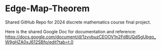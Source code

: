 # Edge-Map-Theorem
Shared GitHub Repo for 2024 discrete mathematics course final project.

Here is the shared Google Doc for documentation and reference:
https://docs.google.com/document/d/1zvvbuzCEOOV1n2FdBUQdSgUbgo_W9gHZA0xJ612SBfo/edit?tab=t.0
